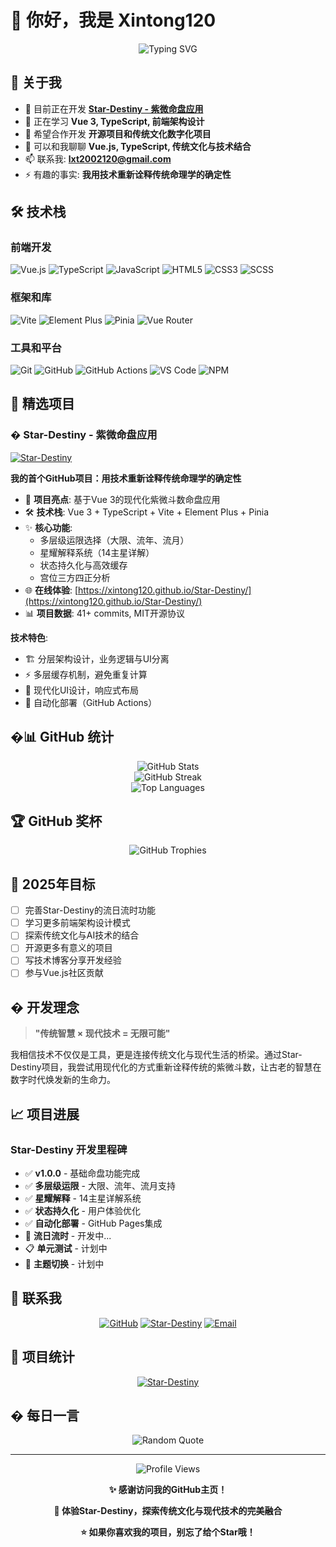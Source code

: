 # 👋 你好，我是 Xintong120

<div align="center">
  <img src="https://readme-typing-svg.herokuapp.com?font=Fira+Code&pause=1000&color=2196F3&center=true&vCenter=true&width=600&lines=全栈开发者;传统文化+现代技术;紫微斗数应用开发者;Vue.js+TypeScript爱好者" alt="Typing SVG" />
</div>

## 🚀 关于我

- 🔭 目前正在开发 **[Star-Destiny - 紫微命盘应用](https://github.com/Xintong120/Star-Destiny)**
- 🌱 正在学习 **Vue 3, TypeScript, 前端架构设计**
- 👯 希望合作开发 **开源项目和传统文化数字化项目**
- 💬 可以和我聊聊 **Vue.js, TypeScript, 传统文化与技术结合**
- 📫 联系我: **lxt2002120@gmail.com**
- ⚡ 有趣的事实: **我用技术重新诠释传统命理学的确定性**

## 🛠️ 技术栈

### 前端开发
![Vue.js](https://img.shields.io/badge/Vue.js-35495E?style=for-the-badge&logo=vue.js&logoColor=4FC08D)
![TypeScript](https://img.shields.io/badge/TypeScript-007ACC?style=for-the-badge&logo=typescript&logoColor=white)
![JavaScript](https://img.shields.io/badge/JavaScript-F7DF1E?style=for-the-badge&logo=javascript&logoColor=black)
![HTML5](https://img.shields.io/badge/HTML5-E34F26?style=for-the-badge&logo=html5&logoColor=white)
![CSS3](https://img.shields.io/badge/CSS3-1572B6?style=for-the-badge&logo=css3&logoColor=white)
![SCSS](https://img.shields.io/badge/SCSS-CC6699?style=for-the-badge&logo=sass&logoColor=white)

### 框架和库
![Vite](https://img.shields.io/badge/Vite-646CFF?style=for-the-badge&logo=vite&logoColor=white)
![Element Plus](https://img.shields.io/badge/Element_Plus-409EFF?style=for-the-badge&logo=element&logoColor=white)
![Pinia](https://img.shields.io/badge/Pinia-FFD859?style=for-the-badge&logo=pinia&logoColor=black)
![Vue Router](https://img.shields.io/badge/Vue_Router-4FC08D?style=for-the-badge&logo=vue.js&logoColor=white)

### 工具和平台
![Git](https://img.shields.io/badge/Git-F05032?style=for-the-badge&logo=git&logoColor=white)
![GitHub](https://img.shields.io/badge/GitHub-100000?style=for-the-badge&logo=github&logoColor=white)
![GitHub Actions](https://img.shields.io/badge/GitHub_Actions-2088FF?style=for-the-badge&logo=github-actions&logoColor=white)
![VS Code](https://img.shields.io/badge/VS_Code-0078D4?style=for-the-badge&logo=visual%20studio%20code&logoColor=white)
![NPM](https://img.shields.io/badge/NPM-CB3837?style=for-the-badge&logo=npm&logoColor=white)

## 🌟 精选项目

### � Star-Destiny - 紫微命盘应用
[![Star-Destiny](https://img.shields.io/badge/Star_Destiny-紫微命盘-purple?style=for-the-badge&logo=star&logoColor=white)](https://github.com/Xintong120/Star-Destiny)

**我的首个GitHub项目：用技术重新诠释传统命理学的确定性**

- 🎯 **项目亮点**: 基于Vue 3的现代化紫微斗数命盘应用
- 🛠️ **技术栈**: Vue 3 + TypeScript + Vite + Element Plus + Pinia
- ✨ **核心功能**:
  - 多层级运限选择（大限、流年、流月）
  - 星耀解释系统（14主星详解）
  - 状态持久化与高效缓存
  - 宫位三方四正分析
- 🌐 **在线体验**: [https://xintong120.github.io/Star-Destiny/](https://xintong120.github.io/Star-Destiny/)
- 📊 **项目数据**: 41+ commits, MIT开源协议

**技术特色**:
- 🏗️ 分层架构设计，业务逻辑与UI分离
- ⚡ 多层缓存机制，避免重复计算
- 🎨 现代化UI设计，响应式布局
- 🔄 自动化部署（GitHub Actions）

## �📊 GitHub 统计

<div align="center">
  <img src="https://github-readme-stats.vercel.app/api?username=Xintong120&show_icons=true&theme=radical" alt="GitHub Stats" />
</div>

<div align="center">
  <img src="https://github-readme-streak-stats.herokuapp.com/?user=Xintong120&theme=radical" alt="GitHub Streak" />
</div>

<div align="center">
  <img src="https://github-readme-stats.vercel.app/api/top-langs/?username=Xintong120&layout=compact&theme=radical" alt="Top Languages" />
</div>

## 🏆 GitHub 奖杯

<div align="center">
  <img src="https://github-profile-trophy.vercel.app/?username=Xintong120&theme=radical&no-frame=false&no-bg=true&margin-w=4" alt="GitHub Trophies" />
</div>

## 🎯 2025年目标

- [ ] 完善Star-Destiny的流日流时功能
- [ ] 学习更多前端架构设计模式
- [ ] 探索传统文化与AI技术的结合
- [ ] 开源更多有意义的项目
- [ ] 写技术博客分享开发经验
- [ ] 参与Vue.js社区贡献

## � 开发理念

> **"传统智慧 × 现代技术 = 无限可能"**

我相信技术不仅仅是工具，更是连接传统文化与现代生活的桥梁。通过Star-Destiny项目，我尝试用现代化的方式重新诠释传统的紫微斗数，让古老的智慧在数字时代焕发新的生命力。

## 📈 项目进展

### Star-Destiny 开发里程碑
- ✅ **v1.0.0** - 基础命盘功能完成
- ✅ **多层级运限** - 大限、流年、流月支持
- ✅ **星耀解释** - 14主星详解系统
- ✅ **状态持久化** - 用户体验优化
- ✅ **自动化部署** - GitHub Pages集成
- 🔄 **流日流时** - 开发中...
- 📋 **单元测试** - 计划中
- 🎨 **主题切换** - 计划中

## 🤝 联系我

<div align="center">

[![GitHub](https://img.shields.io/badge/GitHub-100000?style=for-the-badge&logo=github&logoColor=white)](https://github.com/Xintong120)
[![Star-Destiny](https://img.shields.io/badge/Star_Destiny-紫微命盘-purple?style=for-the-badge&logo=star&logoColor=white)](https://xintong120.github.io/Star-Destiny/)
[![Email](https://img.shields.io/badge/Email-D14836?style=for-the-badge&logo=gmail&logoColor=white)](mailto:your.email@example.com)

</div>

## 🌟 项目统计

<div align="center">

[![Star-Destiny](https://github-readme-stats.vercel.app/api/pin/?username=Xintong120&repo=Star-Destiny&theme=radical)](https://github.com/Xintong120/Star-Destiny)

</div>

## � 每日一言

<div align="center">
  <img src="https://quotes-github-readme.vercel.app/api?type=horizontal&theme=radical" alt="Random Quote"/>
</div>

---

<div align="center">
  <img src="https://komarev.com/ghpvc/?username=Xintong120&color=blueviolet&style=flat-square&label=Profile+Views" alt="Profile Views" />
</div>

<div align="center">

**✨ 感谢访问我的GitHub主页！**

**🔮 体验Star-Destiny，探索传统文化与现代技术的完美融合**

**⭐ 如果你喜欢我的项目，别忘了给个Star哦！**

</div>
